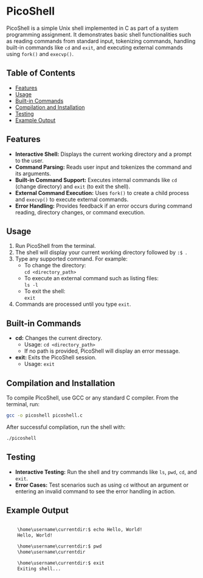 # PicoShell

PicoShell is a simple Unix shell implemented in C as part of a system programming assignment. It demonstrates basic shell functionalities such as reading commands from standard input, tokenizing commands, handling built-in commands like `cd` and `exit`, and executing external commands using `fork()` and `execvp()`.

## Table of Contents
- [Features](#features)
- [Usage](#usage)
- [Built-in Commands](#built-in-commands)
- [Compilation and Installation](#compilation-and-installation)
- [Testing](#testing)
- [Example Output](#example-output)


## Features
- **Interactive Shell:** Displays the current working directory and a prompt to the user.
- **Command Parsing:** Reads user input and tokenizes the command and its arguments.
- **Built-in Command Support:** Executes internal commands like `cd` (change directory) and `exit` (to exit the shell).
- **External Command Execution:** Uses `fork()` to create a child process and `execvp()` to execute external commands.
- **Error Handling:** Provides feedback if an error occurs during command reading, directory changes, or command execution.

## Usage
1. Run PicoShell from the terminal.
2. The shell will display your current working directory followed by `:$ `.
3. Type any supported command. For example:
   - To change the directory:  
     `cd <directory_path>`
   - To execute an external command such as listing files:  
     `ls -l`
   - To exit the shell:  
     `exit`
4. Commands are processed until you type `exit`.

## Built-in Commands
- **cd:** Changes the current directory.
  - Usage: `cd <directory_path>`
  - If no path is provided, PicoShell will display an error message.
- **exit:** Exits the PicoShell session.
  - Usage: `exit`

## Compilation and Installation
To compile PicoShell, use GCC or any standard C compiler. From the terminal, run:
```bash
gcc -o picoshell picoshell.c
```
After successful compilation, run the shell with:
```bash
./picoshell
```

## Testing
- **Interactive Testing:** Run the shell and try commands like `ls`, `pwd`, `cd`, and `exit`.
- **Error Cases:** Test scenarios such as using `cd` without an argument or entering an invalid command to see the error handling in action.

## Example Output

``` bash

    \home\username\currentdir:$ echo Hello, World!
    Hello, World!

    \home\username\currentdir:$ pwd
    \home\username\currentdir

    \home\username\currentdir:$ exit
    Exiting shell...

```